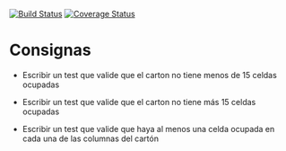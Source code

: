 [![Build Status](https://travis-ci.org/CatoYuvone/bingo.svg?branch=master)](https://travis-ci.org/CatoYuvone/bingo)
[![Coverage Status](https://coveralls.io/repos/github/CatoYuvone/bingo/badge.svg?branch=master)](https://coveralls.io/github/CatoYuvone/bingo?branch=master)
# Consignas

- Escribir un test que valide que el carton no tiene menos de 15 celdas ocupadas

- Escribir un test que valide que el carton no tiene más 15 celdas ocupadas

- Escribir un test que valide que haya al menos una celda ocupada en cada una de las columnas del cartón

